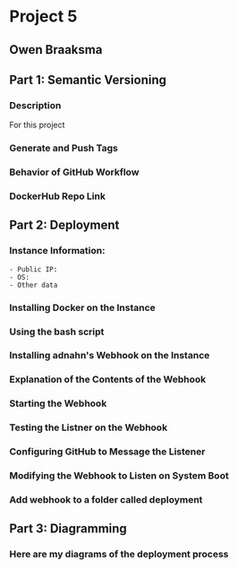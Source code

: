 # Project 5
## Owen Braaksma



## Part 1: Semantic Versioning


### Description
For this project


### Generate and Push Tags


### Behavior of GitHub Workflow

### DockerHub Repo Link



## Part 2: Deployment

### Instance Information:
    - Public IP: 
    - OS: 
    - Other data

### Installing Docker on the Instance

### Using the bash script

### Installing adnahn's Webhook on the Instance

### Explanation of the Contents of the Webhook

### Starting the Webhook

### Testing the Listner on the Webhook

### Configuring GitHub to Message the Listener

### Modifying the Webhook to Listen on System Boot

### Add webhook to a folder called deployment


## Part 3: Diagramming

### Here are my diagrams of the deployment process 